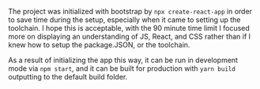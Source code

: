 The project was initialized with bootstrap by `npx create-react-app` in order to save time during the setup, especially when it came to setting up the toolchain. I hope this is acceptable, with the 90 minute time limit I focused more on displaying an understanding of JS, React, and CSS rather than if I knew how to setup the package.JSON, or the toolchain.

As a result of initializing the app this way, it can be run in development mode via `npm start`, and it can be built for production with `yarn build` outputting to the default build folder.
